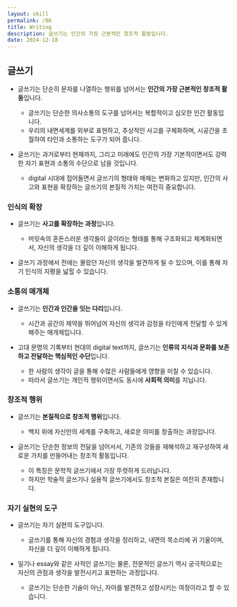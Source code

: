 ```yaml
---
layout: skill
permalink: /86
title: Writing
description: 글쓰기는 인간의 가장 근본적인 창조적 활동입니다.
date: 2024-12-18
---
```



## 글쓰기

- 글쓰기는 단순히 문자를 나열하는 행위를 넘어서는 **인간의 가장 근본적인 창조적 활동**입니다.
    - 글쓰기는 단순한 의사소통의 도구를 넘어서는 복합적이고 심오한 인간 활동입니다.
    - 우리의 내면세계를 외부로 표현하고, 추상적인 사고를 구체화하며, 시공간을 초월하여 타인과 소통하는 도구가 되어 줍니다.

- 글쓰기는 과거로부터 현재까지, 그리고 미래에도 인간의 가장 기본적이면서도 강력한 자기 표현과 소통의 수단으로 남을 것입니다.
    - digital 시대에 접어들면서 글쓰기의 형태와 매체는 변화하고 있지만, 인간의 사고와 표현을 확장하는 글쓰기의 본질적 가치는 여전히 중요합니다.


### 인식의 확장

- 글쓰기는 **사고를 확장하는 과정**입니다.
    - 머릿속의 혼돈스러운 생각들이 글이라는 형태를 통해 구조화되고 체계화되면서, 자신의 생각을 더 깊이 이해하게 됩니다.

- 글쓰기 과정에서 전에는 몰랐던 자신의 생각을 발견하게 될 수 있으며, 이를 통해 자기 인식의 지평을 넓힐 수 있습니다.


### 소통의 매개체

- 글쓰기는 **인간과 인간을 잇는 다리**입니다.
    - 시간과 공간의 제약을 뛰어넘어 자신의 생각과 감정을 타인에게 전달할 수 있게 해주는 매개체입니다.

- 고대 문명의 기록부터 현대의 digital text까지, 글쓰기는 **인류의 지식과 문화를 보존하고 전달하는 핵심적인 수단**입니다.
    - 한 사람의 생각이 글을 통해 수많은 사람들에게 영향을 미칠 수 있습니다.
    - 따라서 글쓰기는 개인적 행위이면서도 동시에 **사회적 의미**를 지닙니다.


### 창조적 행위

- 글쓰기는 **본질적으로 창조적 행위**입니다.
    - 백지 위에 자신만의 세계를 구축하고, 새로운 의미를 창출하는 과정입니다.

- 글쓰기는 단순한 정보의 전달을 넘어서서, 기존의 것들을 재해석하고 재구성하여 새로운 가치를 만들어내는 창조적 활동입니다.
    - 이 특징은 문학적 글쓰기에서 가장 뚜렷하게 드러납니다.
    - 하지만 학술적 글쓰기나 실용적 글쓰기에서도 창조적 본질은 여전히 존재합니다.


### 자기 실현의 도구

- 글쓰기는 자기 실현의 도구입니다.
    - 글쓰기를 통해 자신의 경험과 생각을 정리하고, 내면의 목소리에 귀 기울이며, 자신을 더 깊이 이해하게 됩니다.

- 일기나 essay와 같은 사적인 글쓰기는 물론, 전문적인 글쓰기 역시 궁극적으로는 자신의 관점과 생각을 발전시키고 표현하는 과정입니다.
    - 글쓰기는 단순한 기술이 아닌, 자아를 발견하고 성장시키는 여정이라고 할 수 있습니다.
